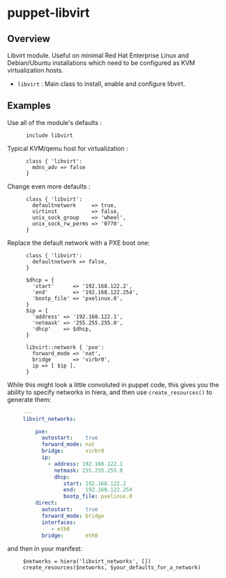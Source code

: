 # puppet-libvirt

## Overview

Libvirt module. Useful on minimal Red Hat Enterprise Linux and Debian/Ubuntu installations which need to be configured as KVM virtualization hosts.

* `libvirt` : Main class to install, enable and configure libvirt.

## Examples

Use all of the module's defaults :

```puppet
      include libvirt
```

Typical KVM/qemu host for virtualization :

```puppet
      class { 'libvirt':
        mdns_adv => false
      }
```

Change even more defaults :

```puppet
      class { 'libvirt':
        defaultnetwork     => true,
        virtinst           => false,
        unix_sock_group    => 'wheel',
        unix_sock_rw_perms => '0770',
      }
```

Replace the default network with a PXE boot one:

```puppet
      class { 'libvirt':
        defaultnetwork => false,
      }

      $dhcp = {
        'start'      => '192.168.122.2',
        'end'        => '192.168.122.254',
        'bootp_file' => 'pxelinux.0',
      }
      $ip = {
        'address' => '192.168.122.1',
        'netmask' => '255.255.255.0',
        'dhcp'    => $dhcp,
      }

      libvirt::network { 'pxe':
        forward_mode => 'nat',
        bridge       => 'virbr0',
        ip => [ $ip ],
      }
```

While this might look a little convoluted in puppet code, this gives you the ability to specify networks in hiera, and then use `create_resources()` to  generate them:

```yaml
     ---
     libvirt_networks:

         pxe:
           autostart:    true
           forward_mode: nat
           bridge:       virbr0
           ip:
             - address: 192.168.122.1
               netmask: 255.255.255.0
               dhcp:
                  start: 192.168.122.2
                  end:   192.168.122.254
                  bootp_file: pxelinux.0
         direct:
           autostart:    true
           forward_mode: bridge
           interfaces:
              - eth0
           bridge:       eth0
```

and then in your manifest:

```puppet
     $networks = hiera('libvirt_networks', [])
     create_resources($networks, $your_defaults_for_a_network)
```
